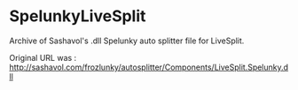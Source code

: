 # SpelunkyLiveSplit

Archive of Sashavol's .dll Spelunky auto splitter file for LiveSplit.

Original URL was : http://sashavol.com/frozlunky/autosplitter/Components/LiveSplit.Spelunky.dll
